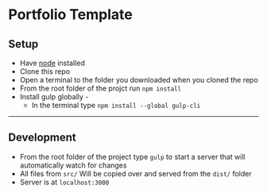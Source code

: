 # Portfolio Template

## Setup
- Have [node](https://nodejs.org/en/download/) installed 
- Clone this repo
- Open a terminal to the folder you downloaded when you cloned the repo
- From the root folder of the projct run `npm install`
- Install gulp globally -
    - In the terminal type ```npm install --global gulp-cli```
---

## Development
- From the root folder of the project type `gulp` to start a server that will automatically watch for changes
- All files from `src/` Will be copied over and served from the `dist/` folder 
- Server is at `localhost:3000`